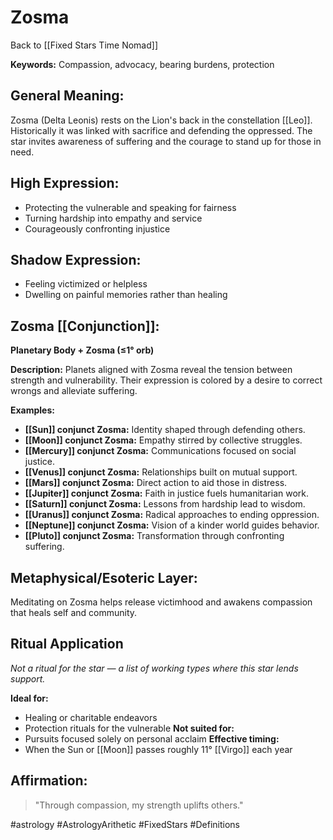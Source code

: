 # Zosma

Back to [[Fixed Stars Time Nomad]]

**Keywords:** Compassion, advocacy, bearing burdens, protection

## General Meaning:
Zosma (Delta Leonis) rests on the Lion's back in the constellation [[Leo]]. Historically it was linked with sacrifice and defending the oppressed. The star invites awareness of suffering and the courage to stand up for those in need.

## High Expression:
- Protecting the vulnerable and speaking for fairness
- Turning hardship into empathy and service
- Courageously confronting injustice

## Shadow Expression:
- Feeling victimized or helpless
- Dwelling on painful memories rather than healing

## Zosma [[Conjunction]]:

**Planetary Body + Zosma (≤1° orb)**

**Description:**
Planets aligned with Zosma reveal the tension between strength and vulnerability. Their expression is colored by a desire to correct wrongs and alleviate suffering.

**Examples:**
- **[[Sun]] conjunct Zosma:** Identity shaped through defending others.
- **[[Moon]] conjunct Zosma:** Empathy stirred by collective struggles.
- **[[Mercury]] conjunct Zosma:** Communications focused on social justice.
- **[[Venus]] conjunct Zosma:** Relationships built on mutual support.
- **[[Mars]] conjunct Zosma:** Direct action to aid those in distress.
- **[[Jupiter]] conjunct Zosma:** Faith in justice fuels humanitarian work.
- **[[Saturn]] conjunct Zosma:** Lessons from hardship lead to wisdom.
- **[[Uranus]] conjunct Zosma:** Radical approaches to ending oppression.
- **[[Neptune]] conjunct Zosma:** Vision of a kinder world guides behavior.
- **[[Pluto]] conjunct Zosma:** Transformation through confronting suffering.

## Metaphysical/Esoteric Layer:
Meditating on Zosma helps release victimhood and awakens compassion that heals self and community.

## Ritual Application
*Not a ritual for the star — a list of working types where this star lends support.*

**Ideal for:**
- Healing or charitable endeavors
- Protection rituals for the vulnerable
**Not suited for:**
- Pursuits focused solely on personal acclaim
**Effective timing:**
- When the Sun or [[Moon]] passes roughly 11° [[Virgo]] each year

## Affirmation:

> "Through compassion, my strength uplifts others."

#astrology #AstrologyArithetic #FixedStars #Definitions

